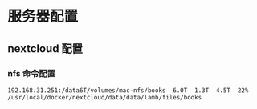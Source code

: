 # 服务器配置

## nextcloud 配置

### nfs 命令配置

```
192.168.31.251:/data6T/volumes/mac-nfs/books  6.0T  1.3T  4.5T  22% /usr/local/docker/nextcloud/data/data/lamb/files/books

```


